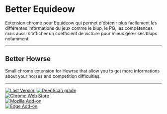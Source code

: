 # Better Equideow

Extension chrome pour Equideow qui permet d'obtenir plus facilement les
différentes informations du jeux comme le blup, le PG, les compétences mais
aussi d'afficher un coefficient de victoire pour mieux gérer ses blups notamment

---

## Better Howrse

Small chrome extension for Howrse that allow you to get more informations about
your horses and competition difficulties.

---
[![Last Version](https://img.shields.io/badge/last%20version-v1.2.6-informational)](#)
[![DeepScan grade](https://deepscan.io/api/teams/17688/projects/21040/branches/592899/badge/grade.svg)](https://deepscan.io/dashboard#view=project&tid=17688&pid=21040&bid=592899)
<br>
[![Chrome Web Store](https://img.shields.io/chrome-web-store/v/gkopbgamdhaolbjalfcbmbjkjcmgffjp)](https://chrome.google.com/webstore/detail/better-equideow/gkopbgamdhaolbjalfcbmbjkjcmgffjp)
<br>
[![Mozilla Add-on](https://img.shields.io/amo/v/better-equideow)](https://addons.mozilla.org/fr/firefox/addon/better-equideow/)
<br>
[![Edge Add-on](https://img.shields.io/badge/dynamic/json?label=edge%20add-on&prefix=v&query=%24.version&url=https%3A%2F%2Fmicrosoftedge.microsoft.com%2Faddons%2Fgetproductdetailsbycrxid%2Finmcglblgnoceekbpkheihppombhdenf)](https://microsoftedge.microsoft.com/addons/detail/arxivutils/inmcglblgnoceekbpkheihppombhdenf)
